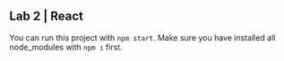 ## Lab 2 | React

You can run this project with `npm start`. Make sure you have installed all node_modules with `npm i` first.
